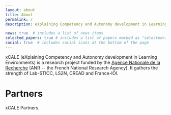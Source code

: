 ```yaml
---
layout: about
title: About
permalink: /
description: eXplaining Competency and Autonomy development in Learning Environments - ANR Project

news: true  # includes a list of news items
selected_papers: true # includes a list of papers marked as "selected={true}"
social: true  # includes social icons at the bottom of the page
---
```


xCALE (eXplaining Competency and Autonomy development in Learning Environments) is a research project funded by the  [Agence Nationale de la Recherche](https://anr.fr/Projet-ANR-20-CE38-0010) (ANR -- the French National Research Agency). It gathers the strength of Lab-STICC, LS2N, CREAD and France-IOI.



# Partners
<div class="row">
    <div class="col-sm mt-3 mt-md-0">
        <img class="img-fluid rounded z-depth-1" src="{{ '/assets/img/xCALE partners.png' | relative_url }}" alt="" title="xCALE Partners"/>
    </div>
</div>
<div class="caption">
    xCALE Partners.
</div>
